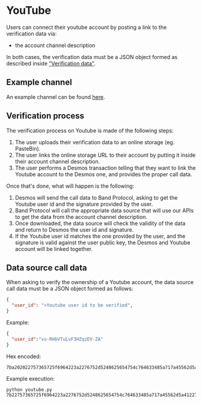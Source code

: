 # YouTube
Users can connect their youtube account by posting a link to the verification data via:

- the account channel description 

In both cases, the verification data must be a JSON object formed as described inside ["Verification data"](../verification-data.md).

## Example channel
An example channel can be found [here](https://www.youtube.com/channel/UCvu-RHbVTuLvF3HZqzEV-ZA/about). 

## Verification process
The verification process on Youtube is made of the following steps:

1. The user uploads their verification data to an online storage (eg. PasteBin). 
2. The user links the online storage URL to their account by putting it inside their account channel description.
3. The user performs a Desmos transaction telling that they want to link the Youtube account to the Desmos one, and provides the proper call data. 

Once that's done, what will happen is the following: 

1. Desmos will send the call data to Band Protocol, asking to get the Youtube user id and the signature provided by the user. 
2. Band Protocol will call the appropriate data source that will use our APIs to get the data from the account channel description. 
3. Once downloaded, the data source will check the validity of the data and return to Desmos the user id and signature. 
4. If the Youtube user id matches the one provided by the user, and the signature is valid against the user public key, the Desmos and Youtube account will be linked together.  



## Data source call data
When asking to verify the ownership of a Youtube account, the data source call data must be a JSON object formed as follows: 

```json
{
  "user_id": "<Youtube user id to be verified",
}
```

Example: 
```json
{
  "user_id":"vu-RHbVTuLvF3HZqzEV-ZA"
}
```

Hex encoded:
```
7ba202022757365725f6964223a2276752d5248625654754c764633485a717a45562d5a4122a7d
```

Example execution: 

```shell
python youtube.py 7b22757365725f6964223a2276752d5248625654754c764633485a717a45562d5a41227d
```
